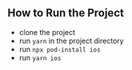 ## How to Run the Project

- clone the project
- run `yarn` in the project directory
- run `npx pod-install ios`
- run `yarn ios`
